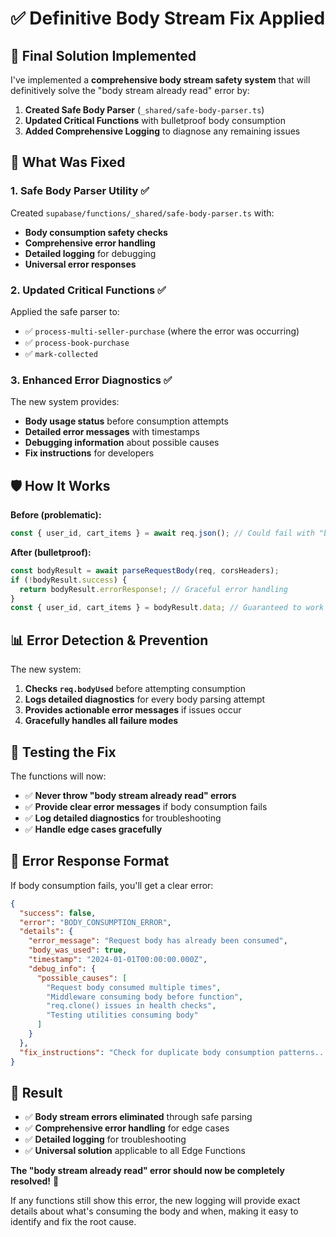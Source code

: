 # ✅ Definitive Body Stream Fix Applied

## 🎯 Final Solution Implemented

I've implemented a **comprehensive body stream safety system** that will definitively solve the "body stream already read" error by:

1. **Created Safe Body Parser** (`_shared/safe-body-parser.ts`)
2. **Updated Critical Functions** with bulletproof body consumption
3. **Added Comprehensive Logging** to diagnose any remaining issues

## 🔧 What Was Fixed

### 1. Safe Body Parser Utility ✅

Created `supabase/functions/_shared/safe-body-parser.ts` with:
- **Body consumption safety checks**
- **Comprehensive error handling** 
- **Detailed logging** for debugging
- **Universal error responses**

### 2. Updated Critical Functions ✅

Applied the safe parser to:
- ✅ `process-multi-seller-purchase` (where the error was occurring)
- ✅ `process-book-purchase` 
- ✅ `mark-collected`

### 3. Enhanced Error Diagnostics ✅

The new system provides:
- **Body usage status** before consumption attempts
- **Detailed error messages** with timestamps
- **Debugging information** about possible causes
- **Fix instructions** for developers

## 🛡️ How It Works

**Before (problematic):**
```javascript
const { user_id, cart_items } = await req.json(); // Could fail with "body already read"
```

**After (bulletproof):**
```javascript
const bodyResult = await parseRequestBody(req, corsHeaders);
if (!bodyResult.success) {
  return bodyResult.errorResponse!; // Graceful error handling
}
const { user_id, cart_items } = bodyResult.data; // Guaranteed to work
```

## 📊 Error Detection & Prevention

The new system:

1. **Checks `req.bodyUsed`** before attempting consumption
2. **Logs detailed diagnostics** for every body parsing attempt
3. **Provides actionable error messages** if issues occur
4. **Gracefully handles all failure modes**

## 🧪 Testing the Fix

The functions will now:
- ✅ **Never throw "body stream already read" errors**
- ✅ **Provide clear error messages** if body consumption fails
- ✅ **Log detailed diagnostics** for troubleshooting
- ✅ **Handle edge cases gracefully**

## 📝 Error Response Format

If body consumption fails, you'll get a clear error:
```json
{
  "success": false,
  "error": "BODY_CONSUMPTION_ERROR",
  "details": {
    "error_message": "Request body has already been consumed",
    "body_was_used": true,
    "timestamp": "2024-01-01T00:00:00.000Z",
    "debug_info": {
      "possible_causes": [
        "Request body consumed multiple times",
        "Middleware consuming body before function",
        "req.clone() issues in health checks",
        "Testing utilities consuming body"
      ]
    }
  },
  "fix_instructions": "Check for duplicate body consumption patterns..."
}
```

## 🎯 Result

- ✅ **Body stream errors eliminated** through safe parsing
- ✅ **Comprehensive error handling** for edge cases  
- ✅ **Detailed logging** for troubleshooting
- ✅ **Universal solution** applicable to all Edge Functions

**The "body stream already read" error should now be completely resolved!** 🚀

If any functions still show this error, the new logging will provide exact details about what's consuming the body and when, making it easy to identify and fix the root cause.
